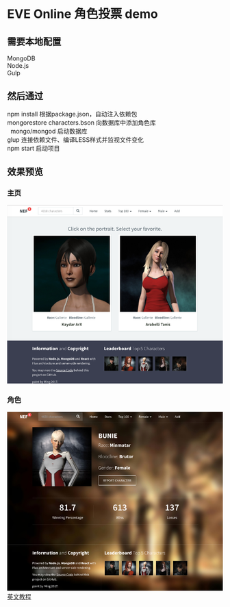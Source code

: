 <h1>EVE Online 角色投票 demo</h1>
<h2>需要本地配置</h2>
    MongoDB<br>
    Node.js<br>
    Gulp
<h2>然后通过</h2>
    npm install 根据package.json，自动注入依赖包<br>
    mongorestore characters.bson 向数据库中添加角色库<br>
    mongo/mongod 启动数据库<br>
    glup 连接依赖文件、编译LESS样式并监视文件变化<br>
    npm start 启动项目
<h2>效果预览</h2>
<h3>主页</h3>
<img src="Home.png">
<h3>角色</h3>
<img src="character.png">
<a href="http://sahatyalkabov.com/create-a-character-voting-app-using-react-nodejs-mongodb-and-socketio/">英文教程</a>
